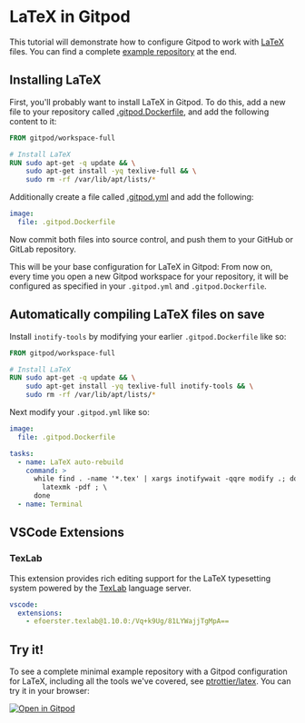# LaTeX in Gitpod

This tutorial will demonstrate how to configure Gitpod to work with [LaTeX](https://www.latex-project.org/) files. You can find a complete [example repository](https://github.com/ptrottier/latex) at the end.

## Installing LaTeX

First, you'll probably want to install LaTeX in Gitpod. To do this, add a new file to your repository called [.gitpod.Dockerfile](https://www.gitpod.io/docs/config-docker/), and add the following content to it:

```Dockerfile
FROM gitpod/workspace-full

# Install LaTeX
RUN sudo apt-get -q update && \
    sudo apt-get install -yq texlive-full && \
    sudo rm -rf /var/lib/apt/lists/*
```

Additionally create a file called [.gitpod.yml](https://www.gitpod.io/docs/config-gitpod-file/) and add the following:

```YAML
image:
  file: .gitpod.Dockerfile
```

Now commit both files into source control, and push them to your GitHub or GitLab repository.

This will be your base configuration for LaTeX in Gitpod: From now on, every time you open a new Gitpod workspace for your repository, it will be configured as specified in your `.gitpod.yml` and `.gitpod.Dockerfile`.

## Automatically compiling LaTeX files on save

Install `inotify-tools` by modifying your earlier `.gitpod.Dockerfile` like so:

```Dockerfile
FROM gitpod/workspace-full

# Install LaTeX
RUN sudo apt-get -q update && \
    sudo apt-get install -yq texlive-full inotify-tools && \
    sudo rm -rf /var/lib/apt/lists/*
```

Next modify your `.gitpod.yml` like so:

```YAML
image:
  file: .gitpod.Dockerfile

tasks:
  - name: LaTeX auto-rebuild
    command: >
      while find . -name '*.tex' | xargs inotifywait -qqre modify .; do \
        latexmk -pdf ; \
      done
  - name: Terminal
```

## VSCode Extensions

### TexLab

This extension provides rich editing support for the LaTeX typesetting system powered by the [TexLab](https://github.com/latex-lsp/texlab) language server.

```yml
vscode:
  extensions:
    - efoerster.texlab@1.10.0:/Vq+k9Ug/81LYWajjTgMpA==
```

## Try it!

To see a complete minimal example repository with a Gitpod configuration for LaTeX, including all the tools we've covered, see [ptrottier/latex](https://github.com/ptrottier/latex). You can try it in your browser:

[![Open in Gitpod](https://gitpod.io/button/open-in-gitpod.svg)](https://gitpod.io/#https://github.com/ptrottier/latex)

